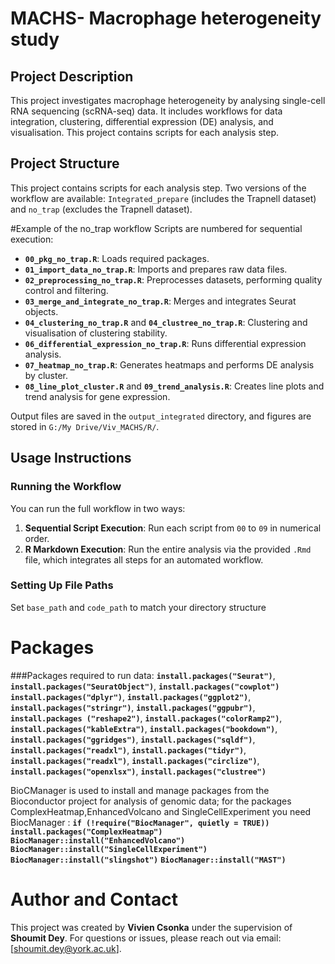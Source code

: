 # **MACHS- Macrophage heterogeneity study**
## Project Description
This project investigates macrophage heterogeneity by analysing single-cell RNA sequencing
(scRNA-seq) data. It includes workflows for data integration, clustering, differential expression (DE) 
analysis, and visualisation. This project contains scripts for each analysis step.

## Project Structure

This project contains scripts for each analysis step.
Two versions of the workflow are available: 
`Integrated_prepare` (includes the Trapnell dataset) and `no_trap` (excludes the Trapnell dataset).

#Example of the no_trap workflow
Scripts are numbered for sequential execution:
- **`00_pkg_no_trap.R`**: Loads required packages.
- **`01_import_data_no_trap.R`**: Imports and prepares raw data files.
- **`02_preprocessing_no_trap.R`**: Preprocesses datasets, performing quality control and filtering.
- **`03_merge_and_integrate_no_trap.R`**: Merges and integrates Seurat objects.
- **`04_clustering_no_trap.R`** and **`04_clustree_no_trap.R`**: Clustering and visualisation of clustering stability.
- **`06_differential_expression_no_trap.R`**: Runs differential expression analysis.
- **`07_heatmap_no_trap.R`**: Generates heatmaps and performs DE analysis by cluster.
- **`08_line_plot_cluster.R`** and **`09_trend_analysis.R`**: Creates line plots and trend analysis for gene expression.

Output files are saved in the `output_integrated` directory, and figures are stored in `G:/My Drive/Viv_MACHS/R/`.


## Usage Instructions

### Running the Workflow
You can run the full workflow in two ways:
1. **Sequential Script Execution**: Run each script from `00` to `09` in numerical order.
2. **R Markdown Execution**: Run the entire analysis via the provided `.Rmd` file, which integrates
all steps for an automated workflow.

### Setting Up File Paths
Set `base_path` and `code_path` to match your directory structure
   
   
# Packages
###Packages required to run data:
**`install.packages("Seurat")`**,
**`install.packages("SeuratObject")`**,
**`install.packages("cowplot")`** 
**`install.packages("dplyr")`**,
**`install.packages("ggplot2")`**, 
**`install.packages("stringr")`**, 
**`install.packages("ggpubr")`**,
**`install.packages ("reshape2")`**,
**`install.packages("colorRamp2")`**, 
**`install.packages("kableExtra")`**,
**`install.packages("bookdown")`**,
**`install.packages("ggridges")`**,
**`install.packages("sqldf")`**,
**`install.packages("readxl")`**,
**`install.packages("tidyr")`**,
**`install.packages("readxl")`**,
**`install.packages("circlize")`**,
**`install.packages("openxlsx")`**,
**`install.packages("clustree")`**


BioCManager is used to install and manage packages from the Bioconductor project for analysis of genomic data;  for the packages ComplexHeatmap,EnhancedVolcano and SingleCellExperiment you need BiocManager : 
**`if (!require("BiocManager", quietly = TRUE))`** 
**`install.packages("ComplexHeatmap")`**
**`BiocManager::install("EnhancedVolcano")`**
**`BiocManager::install("SingleCellExperiment")`**
**`BiocManager::install("slingshot")`**
**`BiocManager::install("MAST")`**


# Author and Contact

This project was created by **Vivien Csonka** under the supervision of **Shoumit Dey**. 
For questions or issues, please reach out via email: [shoumit.dey@york.ac.uk].
